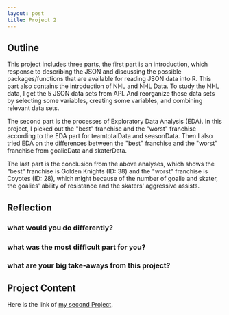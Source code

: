 ```yaml
---
layout: post
title: Project 2
---
```


## Outline
This project includes three parts, the first part is an introduction, which response to describing the JSON and discussing the possible packages/functions that are available for reading JSON data into R. This part also contains the introduction of NHL and NHL Data. To study the NHL data, I get the 5 JSON data sets from API. And reorganize those data sets by selecting some variables, creating some variables, and combining relevant data sets. 

The second part is the processes of Exploratory Data Analysis (EDA). In this project, I picked out the "best" franchise and the "worst" franchise according to the EDA part for teamtotalData and seasonData. Then I also tried EDA on the differences between the "best" franchise and the "worst" franchise from goalieData and skaterData. 

The last part is the conclusion from the above analyses, which shows the "best" franchise is Golden Knights (ID: 38) and the "worst" franchise is Coyotes (ID: 28), which might because of the number of goalie and skater, the goalies' ability of resistance and the skaters' aggressive assists.

## Reflection
### what would you do diﬀerently? 

### what was the most diﬃcult part for you? 

### what are your big take-aways from this project?

## Project Content
Here is the link of [my second Project](https://https://laura-liu-zj.github.io/ST558Project2/).


